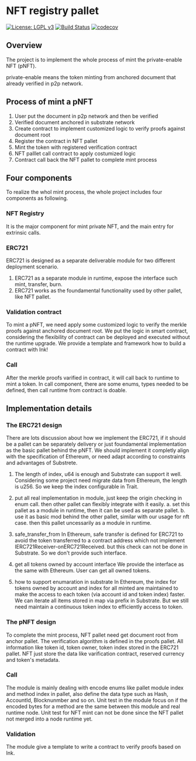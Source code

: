 # NFT registry pallet
[![License: LGPL v3](https://img.shields.io/badge/License-LGPL%20v3-blue.svg)](https://www.gnu.org/licenses/lgpl-3.0)
[![Build Status](https://travis-ci.com/juniuszhou/nft-registry.svg?branch=master)](https://travis-ci.com/juniuszhou/nft-registry)
[![codecov](https://codecov.io/gh/juniuszhou/nft-registry/branch/master/graph/badge.svg)](https://codecov.io/gh/juniuszhou/nft-registry)

## Overview
The project is to implement the whole process of mint the private-enable NFT (pNFT).

private-enable means the token minting from anchored document that already verified in p2p network.

## Process of mint a pNFT
1. User put the document in p2p network and then be verified
2. Verified document anchored in substrate network
3. Create contract to implement customized logic to verify proofs against document root
4. Register the contract in NFT pallet
5. Mint the token with registered verification contract
6. NFT palllet call contract to apply costumized logic
7. Contract call back the NFT pallet to complete mint process

## Four components
To realize the whol mint process, the whole project includes four components as following.
### NFT Registry
It is the major component for mint private NFT, and the main entry for extrinsic calls.

### ERC721
ERC721 is designed as a separate deliverable module for two different deployment scenario.
1. ERC721 as a separate module in runtime, expose the interface such mint, transfer, burn.
2. ERC721 works as the foundamental functionality used by other pallet, like NFT pallet.
   
### Validation contract
To mint a pNFT, we need apply some customized logic to verify the merkle proofs against anchored document root.
We put the logic in smart contract, considering the flexibility of contract can be deployed and executed without the runtime upgrade.
We provide a template and framework how to build a contract with Ink!

### Call
After the merkle proofs varified in contract, it will call back to runtime to mint a token. In call component, there are some enums, types needed to be defined, then call runtime from contract is doable.


## Implementation details

### The ERC721 design
There are lots discussion about how we implement the ERC721, if it should be a pallet can be separately delivery or just foundamental implementation as the basic pallet behind the pNFT. We should implement it completly align with the specification of Ethereum, or need adapt according to constraints and advantages of Substrete.
1. The length of index, u64 is enough and Substrate can support it well. 
   Considering some project need migrate data from Ethereum, the length is u256. So we keep the index configurable in Trait.

2. put all real implementation in module, just keep the origin checking in enum call. then other pallet can flexibly integrate with it easily.
   a. set this pallet as a module in runtime, then it can be used as separate pallet.
   b. use it as basic mod behind the other pallet, similar with our usage for nft case. then this pallet uncessarily as a module in runtime. 

3. safe_transfer_from
   In Ethereum, safe transfer is defined for ERC721 to avoid the token transferred to a contract address which not implement IERC721Receiver-onERC721Received.
   but this check can not be done in Substrate. So we don't provide such interface.

4. get all tokens owned by account interface
   We provide the interface as the same with Ethereum. User can get all owned tokens.

5. how to support enumaration in substrate 
   In Ethereum, the index for tokens owned by account and index for all minted are maintained to make the access to each token (via account id and token index) faster. We can iterate all items stored in map via prefix in Substrate. But we still need maintain a continuous token index to efficiently access to token.

### The pNFT design
To complete the mint process, NFT pallet need get document root from anchor pallet. The verification algorithm is defined in the proofs pallet. All information like token id, token owner, token index stored in the ERC721 pallet. NFT just store the data like varification contract, reserved currency and token's metadata.

### Call
The module is mainly dealing with encode enums like pallet module index and method index in pallet, also define the data type such as Hash, AccountId, Blocknunmber and so on. Unit test in the module focus on if the encoded bytes for a method are the same between this module and real runtime node.
Unit test for NFT mint can not be done since the NFT pallet not merged into a node runtime yet. 

### Validation
The module give a template to write a contract to verify proofs based on Ink.

